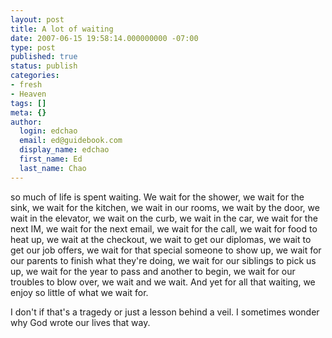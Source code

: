 ```yaml
---
layout: post
title: A lot of waiting
date: 2007-06-15 19:58:14.000000000 -07:00
type: post
published: true
status: publish
categories:
- fresh
- Heaven
tags: []
meta: {}
author:
  login: edchao
  email: ed@guidebook.com
  display_name: edchao
  first_name: Ed
  last_name: Chao
---
```

<p>so much of life is spent waiting.  We wait for the shower, we wait for the sink, we wait for the kitchen, we wait in our rooms, we wait by the door, we wait in the elevator, we wait on the curb, we wait in the car, we wait for the next IM, we wait for the next email, we wait for the call, we wait for food to heat up, we wait at the checkout, we wait to get our diplomas, we wait to get our job offers, we wait for that special someone to show up, we wait for our parents to finish what they're doing, we wait for our siblings to pick us up, we wait for the year to pass and another to begin, we wait for our troubles to blow over, we wait and we wait.  And yet for all that waiting, we enjoy so little of what we wait for.</p>
<p>I don't if that's a tragedy or just a lesson behind a veil.  I sometimes wonder why God wrote our lives that way.</p>
